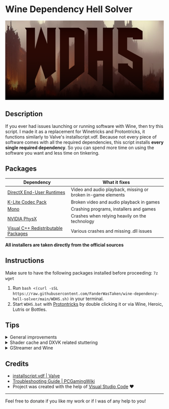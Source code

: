 # Wine Dependency Hell Solver

![logo](WDHS.png)

## Description

If you ever had issues launching or running software with Wine, then try this script. I made it as a replacement for Winetricks and Protontricks, it functions similarly to Valve's installscript.vdf. Because not every piece of software comes with all the required dependencies, this script installs **every single required dependency**. So you can spend more time on using the software you want and less time on tinkering.

## Packages

| Dependency                                                                                 | What it fixes                                                |
| ------------------------------------------------------------------------------------------ | ------------------------------------------------------------ |
| [DirectX End-User Runtimes](https://www.microsoft.com/en-us/download/details.aspx?id=8109) | Video and audio playback, missing or broken in-game elements |
| [K-Lite Codec Pack](https://codecguide.com/about_kl.htm)                                   | Broken video and audio playback in games                     |
| [Mono](https://wiki.winehq.org/Mono)                                                       | Crashing programs, installers and games                      |
| [NVIDIA PhysX](https://www.nvidia.com/en-us/drivers/physx/9_09_0428/physx_9-09-0428_whql/) | Crashes when relying heavily on the technology               |
| [Visual C++ Redistributable Packages](https://github.com/abbodi1406/vcredist)              | Various crashes and missing .dll issues                      |

**All installers are taken directly from the official sources**

## Instructions

Make sure to have the following packages installed before proceeding: `7z wget`

1. Run `bash <(curl -sSL https://raw.githubusercontent.com/FanderWasTaken/wine-dependency-hell-solver/main/WDHS.sh)` in your terminal.
2. Start `WDHS.bat` with [Protontricks](https://github.com/Matoking/protontricks) by double clicking it or via Wine, Heroic, Lutris or Bottles.

## Tips

<details><summary> General improvements</summary>

In case if you experience any issues with performance, be sure to check [this guide](https://linux-gaming.kwindu.eu/index.php?title=Improving_performance) out.

</details>

<details><summary> Shader cache and DXVK related stuttering</summary>

In order to minimize stuttering with Wine on Mesa below version 23.1, use [dxvk-async](https://github.com/Sporif/dxvk-async).

**Mesa 23.1 made GPL the default way of working with shaders. That means that there would be a severe reduction in stutters one could encounter while using DXVK for games. There is no need to use patched DXVK versions if you have newer Mesa.**

</details>

<details><summary> GStreamer and Wine</summary>

Be sure to follow guides on installing latest [GStreamer](https://gstreamer.freedesktop.org/documentation/installing/on-linux.html?gi-language=c) and [Wine](https://wiki.winehq.org/Download) for your distribution.

</details>

## Credits

- [installscript.vdf | Valve](https://partner.steamgames.com/doc/sdk/installscripts)
- [Troubleshooting Guide | PCGamingWiki](https://www.pcgamingwiki.com/wiki/Troubleshooting_guide)
- Project was created with the help of [Visual Studio Code](https://code.visualstudio.com/) ❤️

---

Feel free to donate if you like my work or if I was of any help to you!
